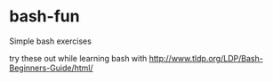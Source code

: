 # bash-fun
Simple bash exercises

try these out while learning bash with
http://www.tldp.org/LDP/Bash-Beginners-Guide/html/
